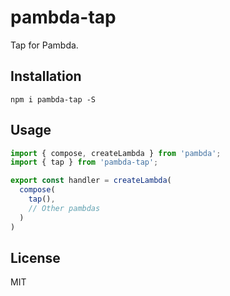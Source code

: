 # pambda-tap

Tap for Pambda.

## Installation

```
npm i pambda-tap -S
```

## Usage

``` javascript
import { compose, createLambda } from 'pambda';
import { tap } from 'pambda-tap';

export const handler = createLambda(
  compose(
    tap(),
    // Other pambdas
  )
)
```

## License

MIT
